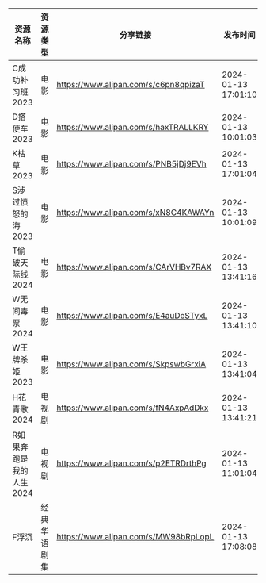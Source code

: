 | 资源名称           | 资源类型   | 分享链接                                 | 发布时间                |
| -------------- | ------ | ------------------------------------ | ------------------- |
| C成功补习班2023     | 电影     | https://www.alipan.com/s/c6pn8qpizaT | 2024-01-13 17:01:10 |
| D搭便车2023       | 电影     | https://www.alipan.com/s/haxTRALLKRY | 2024-01-13 10:01:03 |
| K枯草2023        | 电影     | https://www.alipan.com/s/PNB5jDj9EVh | 2024-01-13 17:01:04 |
| S涉过愤怒的海2023    | 电影     | https://www.alipan.com/s/xN8C4KAWAYn | 2024-01-13 10:01:09 |
| T偷破天际线2024     | 电影     | https://www.alipan.com/s/CArVHBv7RAX | 2024-01-13 13:41:16 |
| W无间毒票2024      | 电影     | https://www.alipan.com/s/E4auDeSTyxL | 2024-01-13 13:41:10 |
| W王牌杀姬2023      | 电影     | https://www.alipan.com/s/SkpswbGrxiA | 2024-01-13 13:41:04 |
| H花青歌2024       | 电视剧    | https://www.alipan.com/s/fN4AxpAdDkx | 2024-01-13 13:41:21 |
| R如果奔跑是我的人生2024 | 电视剧    | https://www.alipan.com/s/p2ETRDrthPg | 2024-01-13 11:01:04 |
| F浮沉            | 经典华语剧集 | https://www.alipan.com/s/MW98bRpLopL | 2024-01-13 17:08:08 |
